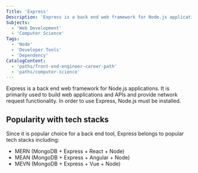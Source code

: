 ```yaml
---
Title: 'Express'
Description: 'Express is a back end web framework for Node.js applications. It is primarily used to build web applications and APIs and provide network request functionality. In order to use Express, Node.js must be installed. Since it is popular choice for a back end tool, Express belongs to popular tech stacks including: - MERN (MongoDB + Express + React + Node) - MEAN (MongoDB + Express + Angular + Node) - MEVN (MongoDB + Express + Vue + Node)'
Subjects:
  - 'Web Development'
  - 'Computer Science'
Tags:
  - 'Node'
  - 'Developer Tools'
  - 'Dependency'
CatalogContent:
  - 'paths/front-end-engineer-career-path'
  - 'paths/computer-science'
---
```


Express is a back end web framework for Node.js applications. It is primarily used to build web applications and APIs and provide network request functionality. In order to use Express, Node.js must be installed.

## Popularity with tech stacks

Since it is popular choice for a back end tool, Express belongs to popular tech stacks including:

- MERN (MongoDB + Express + React + Node)
- MEAN (MongoDB + Express + Angular + Node)
- MEVN (MongoDB + Express + Vue + Node)
